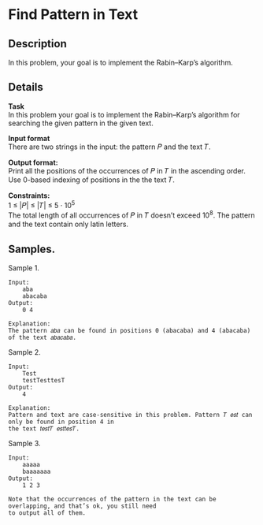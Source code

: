 # Find Pattern in Text

## Description 
In this problem, your goal is to implement the Rabin–Karp’s algorithm.

## Details
**Task**<br>
In this problem your goal is to implement the Rabin–Karp’s algorithm for searching the given pattern in the given text.

**Input format**<br> 
There are two strings in the input: the pattern 𝑃 and the text 𝑇.

**Output format:**<br> 
Print all the positions of the occurrences of 𝑃 in 𝑇 in the ascending order. Use 0-based indexing of positions in the the text 𝑇.

**Constraints:**<br>
1 ≤ |𝑃| ≤ |𝑇| ≤ 5 · 10<sup>5</sup> <br>
The total length of all occurrences of 𝑃 in 𝑇 doesn’t exceed 10<sup>8</sup>. The pattern and the text contain only latin letters.



## Samples.
Sample 1.

    Input:
        aba
        abacaba
    Output:
        0 4
    
    Explanation:
    The pattern 𝑎𝑏𝑎 can be found in positions 0 (abacaba) and 4 (abacaba) of the text 𝑎𝑏𝑎𝑐𝑎𝑏𝑎.

Sample 2.
    
    Input:
        Test
        testTesttesT
    Output:
        4

    Explanation:
    Pattern and text are case-sensitive in this problem. Pattern 𝑇 𝑒𝑠𝑡 can only be found in position 4 in
    the text 𝑡𝑒𝑠𝑡𝑇 𝑒𝑠𝑡𝑡𝑒𝑠𝑇.

Sample 3.

    Input:
        aaaaa
        baaaaaaa
    Output:
        1 2 3
    
    Note that the occurrences of the pattern in the text can be overlapping, and that’s ok, you still need
    to output all of them.
